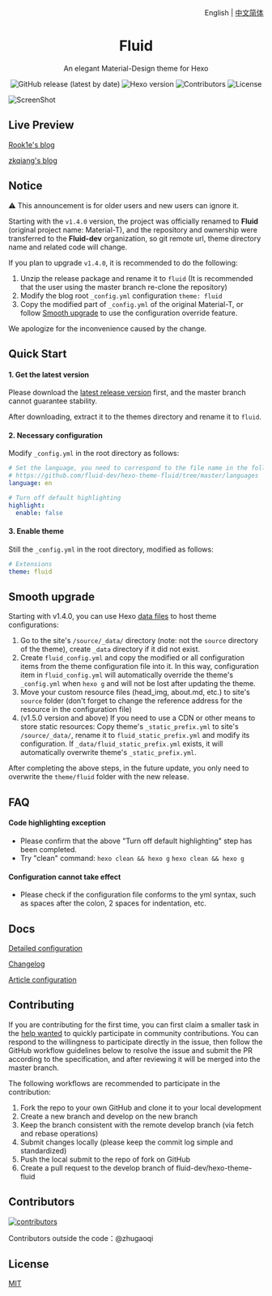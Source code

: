 <p align="right">English | <a title="Chinese" href="README.md">中文简体</a></p>

<h1 align="center">Fluid</h1>

<p align="center">An elegant Material-Design theme for Hexo</p>

<p align="center">
  <img alt="GitHub release (latest by date)" src="https://img.shields.io/github/v/release/fluid-dev/hexo-theme-fluid">
  <img alt="Hexo version" src="https://img.shields.io/badge/Hexo-3%2B-orange">
  <img alt="Contributors" src="https://img.shields.io/github/contributors/fluid-dev/hexo-theme-fluid.svg?style=flat">
  <img alt="License" src="https://img.shields.io/github/license/fluid-dev/hexo-theme-fluid.svg?style=flat">
</p>

![ScreenShot](https://cdn.jsdelivr.net/gh/fluid-dev/static@master/hexo-theme-fluid/screenshots/1.png)


## Live Preview

[Rook1e's blog](https://0x2e.github.io)

[zkqiang's blog](http://zkqiang.cn)

## Notice

:warning: This announcement is for older users and new users can ignore it.

Starting with the `v1.4.0` version, the project was officially renamed to **Fluid** (original project name: Material-T), and the repository and ownership were transferred to the **Fluid-dev** organization, so git remote url, theme directory name and related code will change.

If you plan to upgrade `v1.4.0`, it is recommended to do the following:
1. Unzip the release package and rename it to `fluid` (It is recommended that the user using the master branch re-clone the repository)
2. Modify the blog root `_config.yml` configuration `theme: fluid`
3. Copy the modified part of `_config.yml` of the original Material-T, or follow  [Smooth upgrade](#Smooth-upgrade) to use the configuration override feature.

We apologize for the inconvenience caused by the change.

## Quick Start

#### 1. Get the latest version

Please download the [latest release version](https://github.com/fluid-dev/hexo-theme-fluid/releases) first, and the master branch cannot guarantee stability.

After downloading, extract it to the themes directory and rename it to `fluid`.

#### 2. Necessary configuration

Modify `_config.yml` in the root directory as follows:

```yaml
# Set the language, you need to correspond to the file name in the following directory, you can customize the file content.
# https://github.com/fluid-dev/hexo-theme-fluid/tree/master/languages
language: en

# Turn off default highlighting
highlight:
  enable: false
```

#### 3. Enable theme

Still the `_config.yml` in the root directory, modified as follows:
```yaml
# Extensions
theme: fluid
```

## Smooth upgrade

Starting with v1.4.0, you can use Hexo [data files](https://hexo.io/docs/data-files.html) to host theme configurations:

1. Go to the site's `/source/_data/` directory (note: not the `source` directory of the theme), create `_data` directory if it did not exist.
2. Create `fluid_config.yml` and copy the modified or all configuration items from the theme configuration file into it. In this way, configuration item in `fluid_config.yml` will automatically override the theme's `_config.yml` when `hexo g` and will not be lost after updating the theme.
3. Move your custom resource files (head_img, about.md, etc.) to site's `source` folder (don't forget to change the reference address for the resource in the configuration file)
4. (v1.5.0 version and above) If you need to use a CDN or other means to store static resources: Copy theme's `_static_prefix.yml` to site's `/source/_data/`, rename it to `fluid_static_prefix.yml` and modify its configuration. If `_data/fluid_static_prefix.yml` exists, it will automatically overwrite theme's `_static_prefix.yml`.

After completing the above steps, in the future update, you only need to overwrite the `theme/fluid` folder with the new release.

## FAQ

#### Code highlighting exception

- Please confirm that the above "Turn off default highlighting" step has been completed.
- Try "clean" command: `hexo clean && hexo g` `hexo clean && hexo g`

#### Configuration cannot take effect

- Please check if the configuration file conforms to the yml syntax, such as spaces after the colon, 2 spaces for indentation, etc.

## Docs

[Detailed configuration](https://fluid-dev.github.io/hexo-fluid-docs/)

[Changelog](https://github.com/fluid-dev/hexo-theme-fluid/blob/master/Changelog.md)

[Article configuration](https://hexo.io/docs/front-matter)

## Contributing

If you are contributing for the first time, you can first claim a smaller task in the [help wanted](https://github.com/fluid-dev/hexo-theme-fluid/issues?q=is%3Aopen+is%3Aissue+label%3A%22help+wanted%22) to quickly participate in community contributions. You can respond to the willingness to participate directly in the issue, then follow the GitHub workflow guidelines below to resolve the issue and submit the PR according to the specification, and after reviewing it will be merged into the master branch.

The following workflows are recommended to participate in the contribution:

1. Fork the repo to your own GitHub and clone it to your local development
2. Create a new branch and develop on the new branch
3. Keep the branch consistent with the remote develop branch (via fetch and rebase operations)
4. Submit changes locally (please keep the commit log simple and standardized)
5. Push the local submit to the repo of fork on GitHub
6. Create a pull request to the develop branch of fluid-dev/hexo-theme-fluid

## Contributors

[![contributors](https://opencollective.com/hexo-theme-fluid/contributors.svg?width=890&button=false)](https://github.com/fluid-dev/hexo-theme-fluid/graphs/contributors)

Contributors outside the code：@zhugaoqi

## License

[MIT](https://github.com/fluid-dev/hexo-theme-fluid/blob/master/LICENSE)
